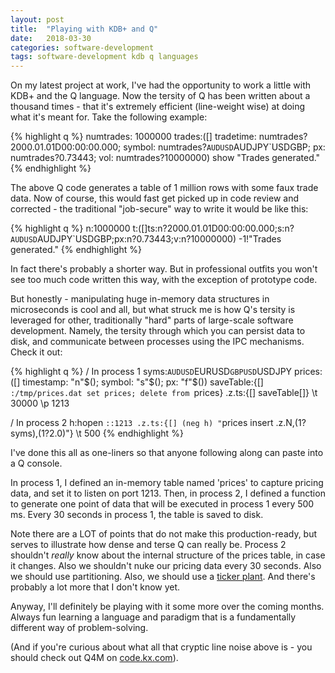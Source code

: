 ```yaml
---
layout: post
title:  "Playing with KDB+ and Q"
date:   2018-03-30 
categories: software-development
tags: software-development kdb q languages
---
```


On my latest project at work, I've had the opportunity to work a little with KDB+ and the Q
language. Now the tersity of Q has been written about a thousand times - that it's extremely
efficient (line-weight wise) at doing what it's meant for. Take the following example:

{% highlight q %}
numtrades: 1000000
trades:([]
  tradetime: numtrades?2000.01.01D00:00:00.000;
  symbol: numtrades?`AUDUSD`AUDJPY`USDGBP;
  px: numtrades?0.73443;
  vol: numtrades?10000000)
show "Trades generated."
{% endhighlight %}

The above Q code generates a table of 1 million rows with some faux trade data. Now of course, this
would fast get picked up in code review and corrected - the traditional "job-secure" way to write it
would be like this:

{% highlight q %}
n:1000000
t:([]ts:n?2000.01.01D00:00:00.000;s:n?`AUDUSD`AUDJPY`USDGBP;px:n?0.73443;v:n?10000000)
-1!"Trades generated."
{% endhighlight %}

In fact there's probably a shorter way. But in professional outfits you won't see too much code
written this way, with the exception of prototype code.

But honestly - manipulating huge in-memory data structures in microseconds is cool and all, but what
struck me is how Q's tersity is leveraged for other, traditionally "hard" parts of large-scale
software development. Namely, the tersity through which you can persist data to disk, and
communicate between processes using the IPC mechanisms. Check it out:

{% highlight q %}
/ In process 1
syms:`AUDUSD`EURUSD`GBPUSD`USDJPY
prices:([] timestamp: "n"$(); symbol: "s"$(); px: "f"$())
saveTable:{[] `:/tmp/prices.dat set prices; delete from `prices}
.z.ts:{[] saveTable[]}
\t 30000
\p 1213

/ In process 2
h:hopen `::1213
.z.ts:{[] (neg h) "`prices insert .z.N,(1?syms),(1?2.0)"}
\t 500
{% endhighlight %}

I've done this all as one-liners so that anyone following along can paste into a Q console.

In process 1, I defined an in-memory table named 'prices' to capture pricing data, and set it to
listen on port 1213. Then, in process 2, I defined a function to generate one point of data that
will be executed in process 1 every 500 ms. Every 30 seconds in process 1, the table is saved to
disk.

Note there are a LOT of points that do not make this production-ready, but serves to illustrate how
dense and terse Q can really be. Process 2 shouldn't *really* know about the internal structure of
the prices table, in case it changes. Also we shouldn't nuke our pricing data every 30 seconds. Also
we should use partitioning. Also, we should use a
[ticker plant](https://code.kx.com/wiki/Startingkdbplus/tick#6.3_Tickerplant). And there's probably
a lot more that I don't know yet.

Anyway, I'll definitely be playing with it some more over the coming months. Always fun learning a
language and paradigm that is a fundamentally different way of problem-solving.

(And if you're curious about what all that cryptic line noise above is - you should check out Q4M on
[code.kx.com](http://code.kx.com)).
